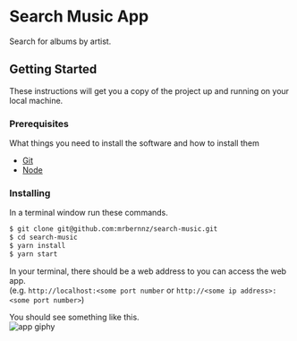 # Search Music App

Search for albums by artist.

## Getting Started

These instructions will get you a copy of the project up and running on your local machine.

### Prerequisites

What things you need to install the software and how to install them

* [Git](http://git-scm.com/)
* [Node](http://nodejs.org/)

### Installing


In a terminal window run these commands.
```sh
$ git clone git@github.com:mrbernnz/search-music.git
$ cd search-music
$ yarn install
$ yarn start
```

In your terminal, there should be a web address to you can access the web app.<br>
(e.g. `http://localhost:<some port number` or `http://<some ip address>:<some port number>`)

You should see something like this.<br>
![app giphy][app]

[app]: https://github.com/mrbernnz/search-music/raw/master/search%20music.gif "Music Search App"
